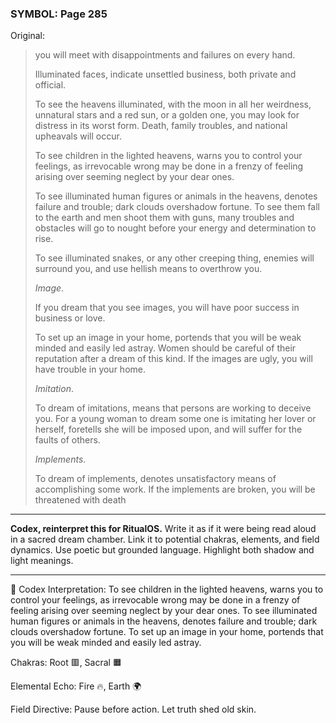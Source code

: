 ### SYMBOL: Page 285

Original:
> you will meet with disappointments and failures on every hand.
> 
> 
> Illuminated faces, indicate unsettled business, both private and official.
> 
> 
> To see the heavens illuminated, with the moon in all her weirdness,
> unnatural stars and a red sun, or a golden one, you may look
> for distress in its worst form. Death, family troubles,
> and national upheavals will occur.
> 
> 
> To see children in the lighted heavens, warns you to control your feelings,
> as irrevocable wrong may be done in a frenzy of feeling arising over seeming
> neglect by your dear ones.
> 
> 
> To see illuminated human figures or animals in the heavens,
> denotes failure and trouble; dark clouds overshadow fortune.
> To see them fall to the earth and men shoot them with guns,
> many troubles and obstacles will go to nought before your energy
> and determination to rise.
> 
> 
> To see illuminated snakes, or any other creeping thing, enemies will
> surround you, and use hellish means to overthrow you.
> 
> 
> _Image_.
> 
> 
> If you dream that you see images, you will have poor success
> in business or love.
> 
> 
> To set up an image in your home, portends that you will be weak
> minded and easily led astray. Women should be careful of their
> reputation after a dream of this kind. If the images are ugly,
> you will have trouble in your home.
> 
> 
> _Imitation_.
> 
> 
> To dream of imitations, means that persons are working to deceive you.
> For a young woman to dream some one is imitating her lover or herself,
> foretells she will be imposed upon, and will suffer for the faults of others.
> 
> 
> _Implements_.
> 
> 
> To dream of implements, denotes unsatisfactory means of accomplishing
> some work. If the implements are broken, you will be threatened with death

---

**Codex, reinterpret this for RitualOS.**
Write it as if it were being read aloud in a sacred dream chamber.
Link it to potential chakras, elements, and field dynamics.
Use poetic but grounded language.
Highlight both shadow and light meanings.

---

🔁 Codex Interpretation:
To see children in the lighted heavens, warns you to control your feelings, as irrevocable wrong may be done in a frenzy of feeling arising over seeming neglect by your dear ones. To see illuminated human figures or animals in the heavens, denotes failure and trouble; dark clouds overshadow fortune. To set up an image in your home, portends that you will be weak minded and easily led astray.

Chakras: Root 🟥, Sacral 🟧

Elemental Echo: Fire 🔥, Earth 🌍

Field Directive: Pause before action. Let truth shed old skin.
